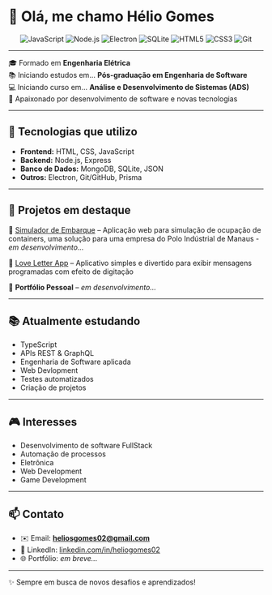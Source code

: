 # 👋 Olá, me chamo Hélio Gomes

<div align="center">
  
![JavaScript](https://img.shields.io/badge/JavaScript-F7DF1E?style=for-the-badge&logo=javascript&logoColor=000)
![Node.js](https://img.shields.io/badge/Node.js-339933?style=for-the-badge&logo=node.js&logoColor=fff)
![Electron](https://img.shields.io/badge/Electron-47848F?style=for-the-badge&logo=electron&logoColor=fff)
![SQLite](https://img.shields.io/badge/SQLite-003B57?style=for-the-badge&logo=sqlite&logoColor=fff)
![HTML5](https://img.shields.io/badge/HTML5-E34F26?style=for-the-badge&logo=html5&logoColor=fff)
![CSS3](https://img.shields.io/badge/CSS3-1572B6?style=for-the-badge&logo=css3&logoColor=fff)
![Git](https://img.shields.io/badge/Git-F05032?style=for-the-badge&logo=git&logoColor=fff)

</div>

---

🎓 Formado em **Engenharia Elétrica**  
📚 Iniciando estudos em... **Pós-graduação em Engenharia de Software**  
💻 Iniciando curso em... **Análise e Desenvolvimento de Sistemas (ADS)**  
🚀 Apaixonado por desenvolvimento de software e novas tecnologias  

---

## 🚀 Tecnologias que utilizo
- **Frontend:** HTML, CSS, JavaScript  
- **Backend:** Node.js, Express  
- **Banco de Dados:** MongoDB, SQLite, JSON  
- **Outros:** Electron, Git/GitHub, Prisma  

---

## 📌 Projetos em destaque
🔹 [Simulador de Embarque](https://github.com/HelioGomesz/Simulador-de-Embarque) – Aplicação web para simulação de ocupação de containers, uma solução para uma empresa do Polo Indústrial de Manaus - *em desenvolvimento...*

🔹 [Love Letter App](https://github.com/HelioGomesz/Love-Letter-App) – Aplicativo simples e divertido para exibir mensagens programadas com efeito de digitação 

🔹 **Portfólio Pessoal** – *em desenvolvimento...*  

---

## 📚 Atualmente estudando
- TypeScript
- APIs REST & GraphQL
- Engenharia de Software aplicada
- Web Devlopment
- Testes automatizados
- Criação de projetos

---

## 🎮 Interesses
- Desenvolvimento de software FullStack 
- Automação de processos
- Eletrônica
- Web Development 
- Game Development  

---

## 📫 Contato
- ✉️ Email: **heliosgomes02@gmail.com**  
- 💼 LinkedIn: [linkedin.com/in/heliogomes02](https://www.linkedin.com/in/heliogomes02) 
- 🌐 Portfólio: *em breve...*  

---

✨ Sempre em busca de novos desafios e aprendizados!
